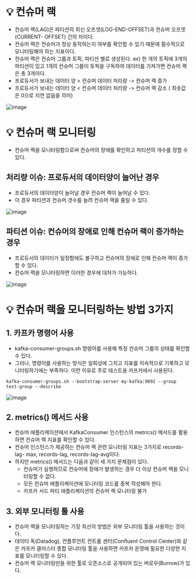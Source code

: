# 💡 컨슈머 랙

- 컨슈머 랙(LAG)은 파티션의 최신 오프셋(LOG-END-OFFSET)과 컨슈머 오프셋(CURRENT- OFFSET) 간의 차이다.
- 컨슈머 랙은 컨슈머가 정상 동작하는지 여부를 확인할 수 있기 때문에 필수적으로 모니터링해야 하는 지표이다.
- 컨슈머 랙은 컨슈머 그룹과 토픽, 파티션 별로 생성된다. ex) 한 개의 토픽에 3개의 파티션이 있고 1개의 컨슈머 그룹이 토픽을 구독하여 데이터를 가져가면 컨슈머 랙은 총 3개이다.
- 프로듀서가 보내는 데이터 양 > 컨슈머 데이터 처리량 -> 컨슈머 랙 증가
- 프로듀서가 보내는 데이터 양 < 컨슈머 데이터 처리량 -> 컨슈머 랙 감소 ( 최솟값은 0으로 지연 없음을 의미)

![image](https://github.com/user-attachments/assets/847d7189-ca0d-4ed8-8376-a6e28f6d68f4)

# 💡 컨슈머 랙 모니터링

- 컨슈머 랙을 모니터링함으로써 컨슈머의 장애를 확인하고 파티션의 개수를 정할 수 있다.

## 처리량 이슈: 프로듀서의 데이터양이 늘어난 경우

- 프로듀서의 데이터양이 늘어날 경우 컨슈머 랙이 늘어날 수 있다.
- 이 경우 파티션과 컨슈머 갯수를 늘려 컨슈머 랙을 줄일 수 있다.

![image](https://github.com/user-attachments/assets/f29c2f1b-eab8-4530-bb35-043d977da92f)

## 파티션 이슈: 컨슈머의 장애로 인해 컨슈머 랙이 증가하는 경우

- 프로듀서의 데이터가 일정함에도 불구하고 컨슈머의 장애로 인해 컨슈머 랙이 증가할 수 있다.
- 컨슈머 랙을 모니터링하면 이러한 경우에 대처가 가능하다.

![image](https://github.com/user-attachments/assets/328fef12-7063-488a-91d2-1cefa9420607)

# 💡 컨슈머 랙을 모니터링하는 방법 3가지

## 1. 카프카 명령어 사용

- kafka-consumer-groups.sh 명령어를 사용해 특정 컨슈머 그룹의 상태를 확인할 수 있다.
- 그러나, 명령어를 사용하는 방식은 일회성에 그치고 지표를 지속적으로 기록하고 모니터링하기에는 부족하다. 이런 이유로 주로 테스트용 카프카에서 사용된다.

```
kafka-consumer-groups.sh --bootstrap-server my-kafka:9092 --group test-group --describe
```

![image](https://github.com/user-attachments/assets/177e6779-96d0-4f25-aa41-306e7819ff3b)

## 2. metrics() 메서드 사용

- 컨슈머 애플리케이션에서 KafkaConsumer 인스턴스의 metrics() 메서드를 활용하면 컨슈머 랙 지표를 확인할 수 있다.
- 컨슈머 인스턴스가 제공하는 컨슈머 랙 관련 모니터링 지표는 3가지로 records-lag- max, records-lag, records-lag-avg이다.
- 하지만 metrics() 메서드는 다음과 같이 세 가지 문제점이 있다.
  - 컨슈머가 실행하므로 컨슈머에 장애가 발생하는 경우 더 이상 컨슈머 랙을 모니터링할 수 없다.
  - 모든 컨슈머 애플리케이션에 모니터링 코드를 중복 작성해야 한다.
  - 카프카 서드 파티 애플리케이션의 컨슈머 랙 모니터링 불가
 
## 3. 외부 모니터링 툴 사용

- 컨슈머 랙을 모니터링하는 가장 최선의 방법은 외부 모니터링 툴을 사용하는 것이다.
- 데이터 독(Datadog), 컨플루언트 컨트롤 센터(Confluent Control Center)와 같은 카프카 클러스터 종합 모니터링 툴을 사용하면 카프카 운영에 필요한 다양한 지표를 모니터링할 수 있다.
- 컨슈머 랙 모니터링만을 위한 툴로 오픈소스로 공개되어 있는 버로우(Burrow)가 있다.

